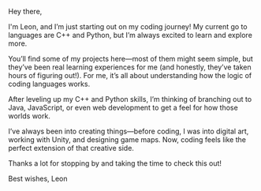 Hey there,

I'm Leon, and I’m just starting out on my coding journey! My current go 
to languages are C++ and Python, but I’m always excited to learn and explore more.

You’ll find some of my projects here—most of them might seem simple, but they’ve been real learning experiences for me
(and honestly, they’ve taken hours of figuring out!). For me, it’s all about understanding how the logic of coding languages works.

After leveling up my C++ and Python skills, I’m thinking of branching out to Java, JavaScript, 
or even web development to get a feel for how those worlds work.

I’ve always been into creating things—before coding, I was into digital art, working with Unity, 
and designing game maps. Now, coding feels like the perfect extension of that creative side.

Thanks a lot for stopping by and taking the time to check this out!

Best wishes,
Leon
